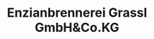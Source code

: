 ---
title: "Enzianbrennerei Grassl GmbH&Co.KG"
url: /berchtesgaden/enzianbrennerei-grassl-gmbhundco-kg/
shop: Spirituosen
---